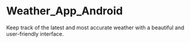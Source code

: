 # Weather_App_Android
Keep track of the latest and most accurate weather with a beautiful and user-friendly interface.
